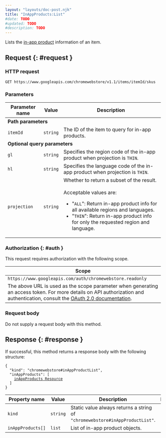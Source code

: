 ```yaml
---
layout: "layouts/doc-post.njk"
title: "InAppProducts:List"
#date: TODO
#updated: TODO
#description: TODO
---
```


Lists the [in-app product][1] information of an item.

## Request {: #request }

### HTTP request

```http
GET https://www.googleapis.com/chromewebstore/v1.1/items/itemId/skus
```

### Parameters

<table class="with-borders with-heading-tint"><thead><tr><th>Parameter name</th><th>Value</th><th>Description</th></tr></thead><tbody><tr><td colspan="3"><b>Path parameters</b></td></tr><tr id="itemId"><td><code>itemId</code></td><td><code>string</code></td><td>The ID of the item to query for in-app products.</td></tr><tr><td colspan="3"><b>Optional query parameters</b></td></tr><tr id="gl"><td><code>gl</code></td><td><code>string</code></td><td>Specifies the region code of the in-app product when projection is <code>THIN</code>.</td></tr><tr id="hl"><td><code>hl</code></td><td><code>string</code></td><td>Specifies the language code of the in-app product when projection is <code>THIN</code>.</td></tr><tr id="projection"><td><code>projection</code></td><td><code>string</code></td><td>Whether to return a subset of the result.<br><br>Acceptable values are:<ul><li>"<code>ALL</code>": Return in-app product info for all available regions and languages.</li><li>"<code>THIN</code>": Return in-app product info for only the requested region and language.</li></ul></td></tr></tbody></table>

### Authorization {: #auth }

This request requires authorization with the following scope.

<table><thead><tr><th>Scope</th></tr></thead><tbody><tr><td><code>https://www.googleapis.com/auth/chromewebstore.readonly</code></td></tr><tr><td>The above URL is used as the scope parameter when generating an access token. For more details on API authorization and authentication, consult the <a href="https://developers.google.com/accounts/docs/OAuth2">OAuth 2.0 documentation</a>.</td></tr></tbody></table>

### Request body

Do not supply a request body with this method.

## Response {: #response }

If successful, this method returns a response body with the following structure:

<pre class="language-json"><code class="language-json"><span class="token punctuation">{</span><br>  <span class="token property">"kind"</span><span class="token operator">:</span> <span class="token string">"chromewebstore#inAppProductList"</span><span class="token punctuation">,</span><br>  <span class="token property">"inAppProducts"</span><span class="token operator">:</span> <span class="token punctuation">[</span><br>    <a href="/docs/webstore/webstore_api/inAppProducts#resource">inAppProducts Resource</a><br>  <span class="token punctuation">]</span><br><span class="token punctuation">}</span></code></pre>

<table class="with-borders with-heading-tint"><thead><tr><th>Property name</th><th>Value</th><th>Description</th><th>Notes</th></tr></thead><tbody><tr id="kind"><td><code>kind</code></td><td><code>string</code></td><td>Static value always returns a string of <code>"chromewebstore#inAppProductList"</code>.</td><td></td></tr><tr id="inAppProducts"><td><code>inAppProducts[]</code></td><td><code>list</code></td><td>List of in-app product objects.</td><td></td></tr></tbody></table>

[1]: /docs/webstore/webstore_api/inAppProducts
[2]: https://developers.google.com/accounts/docs/OAuth2
[3]: /docs/webstore/webstore_api/inAppProducts#resource
